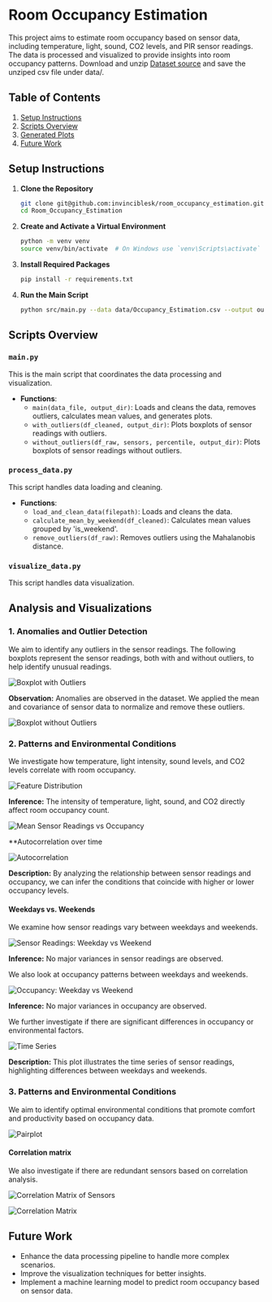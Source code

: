 
# Room Occupancy Estimation

This project aims to estimate room occupancy based on sensor data, including temperature, light, sound, CO2 levels, and PIR sensor readings. The data is processed and visualized to provide insights into room occupancy patterns.
Download and unzip [Dataset source](https://archive.ics.uci.edu/dataset/608/traffic+flow+forecasting) and save the unziped csv file under data/.

## Table of Contents

1. [Setup Instructions](#setup-instructions)
2. [Scripts Overview](#scripts-overview)
3. [Generated Plots](#generated-plots)
4. [Future Work](#future-work)


## Setup Instructions

1. **Clone the Repository**
    ```sh
    git clone git@github.com:invinciblesk/room_occupancy_estimation.git
    cd Room_Occupancy_Estimation
    ```

2. **Create and Activate a Virtual Environment**
    ```sh
    python -m venv venv
    source venv/bin/activate  # On Windows use `venv\Scripts\activate`
    ```

3. **Install Required Packages**
    ```sh
    pip install -r requirements.txt
    ```

4. **Run the Main Script**
    ```sh
    python src/main.py --data data/Occupancy_Estimation.csv --output output/
    ```

## Scripts Overview

### `main.py`

This is the main script that coordinates the data processing and visualization.

- **Functions**:
    - `main(data_file, output_dir)`: Loads and cleans the data, removes outliers, calculates mean values, and generates plots.
    - `with_outliers(df_cleaned, output_dir)`: Plots boxplots of sensor readings with outliers.
    - `without_outliers(df_raw, sensors, percentile, output_dir)`: Plots boxplots of sensor readings without outliers.

### `process_data.py`

This script handles data loading and cleaning.

- **Functions**:
    - `load_and_clean_data(filepath)`: Loads and cleans the data.
    - `calculate_mean_by_weekend(df_cleaned)`: Calculates mean values grouped by 'is_weekend'.
    - `remove_outliers(df_raw)`: Removes outliers using the Mahalanobis distance.

### `visualize_data.py`

This script handles data visualization.


## Analysis and Visualizations



### 1. Anomalies and Outlier Detection

We aim to identify any outliers in the sensor readings. The following boxplots represent the sensor readings, both with and without outliers, to help identify unusual readings.

![Boxplot with Outliers](output/with_outliers.png)

**Observation:** Anomalies are observed in the dataset. We applied the mean and covariance of sensor data to normalize and remove these outliers.

![Boxplot without Outliers](output/without_outliers.png)

### 2. Patterns and Environmental Conditions

We investigate how temperature, light intensity, sound levels, and CO2 levels correlate with room occupancy.

![Feature Distribution](output/feature_distribution.png)

**Inference:** The intensity of temperature, light, sound, and CO2 directly affect room occupancy count.

![Mean Sensor Readings vs Occupancy](output/mean_sensor_readings_vs_occupancy.png)

**Autocorrelation over time

![Autocorrelation](output/autocorrelation.png)

**Description:** By analyzing the relationship between sensor readings and occupancy, we can infer the conditions that coincide with higher or lower occupancy levels.

#### Weekdays vs. Weekends

We examine how sensor readings vary between weekdays and weekends.

![Sensor Readings: Weekday vs Weekend](output/sensor_readings_weekend_vs_weekday.png)

**Inference:** No major variances in sensor readings are observed.

We also look at occupancy patterns between weekdays and weekends.

![Occupancy: Weekday vs Weekend](output/weekday_vs_weekend.png)

**Inference:** No major variances in occupancy are observed.

We further investigate if there are significant differences in occupancy or environmental factors.

![Time Series](output/time_series.png)

**Description:** This plot illustrates the time series of sensor readings, highlighting differences between weekdays and weekends.

### 3. Patterns and Environmental Conditions

We aim to identify optimal environmental conditions that promote comfort and productivity based on occupancy data.

![Pairplot](output/pairplot.png)

#### Correlation matrix

We also investigate if there are redundant sensors based on correlation analysis.

![Correlation Matrix of Sensors](output/correlation_matrix_sensors.png)

![Correlation Matrix](output/correlation_matrix.png)



## Future Work

- Enhance the data processing pipeline to handle more complex scenarios.
- Improve the visualization techniques for better insights.
- Implement a machine learning model to predict room occupancy based on sensor data.



